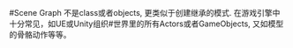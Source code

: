 #Scene Graph 不是class或者objects, 更类似于创建继承的模式. 在游戏引擎中十分常见，如UE或Unity组织#世界里的所有Actors或者GameObjects, 又如模型的骨骼动作等等。
